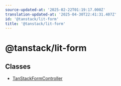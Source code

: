 ```yaml
---
source-updated-at: '2025-02-22T01:19:17.000Z'
translation-updated-at: '2025-04-30T22:41:31.407Z'
id: '@tanstack/lit-form'
title: '@tanstack/lit-form'
---
```


<!-- DO NOT EDIT: this page is autogenerated from the type comments -->

# @tanstack/lit-form

## Classes

- [TanStackFormController](classes/tanstackformcontroller.md)

